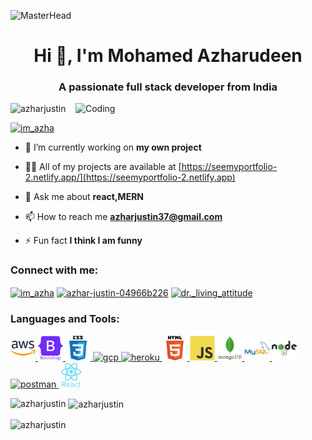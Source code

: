 ![MasterHead](https://qph.cf2.quoracdn.net/main-qimg-fa7b4bdc3b2f73e749e5c2c646d4ae13)
 <h1 align="center">Hi 👋, I'm Mohamed Azharudeen</h1>
<h3 align="center">A passionate full stack developer from India</h3>
<img align="right" alt="Coding" width="400" src="https://images.prismic.io/smarttask/cee8cef0-2d13-495a-a97c-33d922ce3cd5_project+analyst.gif?auto=compress,format"/>

<p align="left"> <img src="https://komarev.com/ghpvc/?username=azharjustin&label=Profile%20views&color=0e75b6&style=flat" alt="azharjustin" /> </p>

<p align="left"> <a href="https://twitter.com/im_azha" target="blank"><img src="https://img.shields.io/twitter/follow/im_azha?logo=twitter&style=for-the-badge" alt="im_azha" /></a> </p>

- 🔭 I’m currently working on **my own project**

- 👨‍💻 All of my projects are available at [https://seemyportfolio-2.netlify.app/](https://seemyportfolio-2.netlify.app)

- 💬 Ask me about **react,MERN**

- 📫 How to reach me **azharjustin37@gmail.com**

- ⚡ Fun fact **I think I am funny**

<h3 align="left">Connect with me:</h3>
<p align="left">
<a href="https://twitter.com/im_azha" target="blank"><img align="center" src="https://raw.githubusercontent.com/rahuldkjain/github-profile-readme-generator/master/src/images/icons/Social/twitter.svg" alt="im_azha" height="30" width="40" /></a>
<a href="https://linkedin.com/in/azhar-justin-04966b226" target="blank"><img align="center" src="https://raw.githubusercontent.com/rahuldkjain/github-profile-readme-generator/master/src/images/icons/Social/linked-in-alt.svg" alt="azhar-justin-04966b226" height="30" width="40" /></a>
<a href="https://instagram.com/dr._living_attitude" target="blank"><img align="center" src="https://raw.githubusercontent.com/rahuldkjain/github-profile-readme-generator/master/src/images/icons/Social/instagram.svg" alt="dr._living_attitude" height="30" width="40" /></a>
</p>

<h3 align="left">Languages and Tools:</h3>
<p align="left"> <a href="https://aws.amazon.com" target="_blank" rel="noreferrer"> <img src="https://raw.githubusercontent.com/devicons/devicon/master/icons/amazonwebservices/amazonwebservices-original-wordmark.svg" alt="aws" width="40" height="40"/> </a> <a href="https://getbootstrap.com" target="_blank" rel="noreferrer"> <img src="https://raw.githubusercontent.com/devicons/devicon/master/icons/bootstrap/bootstrap-plain-wordmark.svg" alt="bootstrap" width="40" height="40"/> </a> <a href="https://www.w3schools.com/css/" target="_blank" rel="noreferrer"> <img src="https://raw.githubusercontent.com/devicons/devicon/master/icons/css3/css3-original-wordmark.svg" alt="css3" width="40" height="40"/> </a> <a href="https://cloud.google.com" target="_blank" rel="noreferrer"> <img src="https://www.vectorlogo.zone/logos/google_cloud/google_cloud-icon.svg" alt="gcp" width="40" height="40"/> </a> <a href="https://heroku.com" target="_blank" rel="noreferrer"> <img src="https://www.vectorlogo.zone/logos/heroku/heroku-icon.svg" alt="heroku" width="40" height="40"/> </a> <a href="https://www.w3.org/html/" target="_blank" rel="noreferrer"> <img src="https://raw.githubusercontent.com/devicons/devicon/master/icons/html5/html5-original-wordmark.svg" alt="html5" width="40" height="40"/> </a> <a href="https://developer.mozilla.org/en-US/docs/Web/JavaScript" target="_blank" rel="noreferrer"> <img src="https://raw.githubusercontent.com/devicons/devicon/master/icons/javascript/javascript-original.svg" alt="javascript" width="40" height="40"/> </a> <a href="https://www.mongodb.com/" target="_blank" rel="noreferrer"> <img src="https://raw.githubusercontent.com/devicons/devicon/master/icons/mongodb/mongodb-original-wordmark.svg" alt="mongodb" width="40" height="40"/> </a> <a href="https://www.mysql.com/" target="_blank" rel="noreferrer"> <img src="https://raw.githubusercontent.com/devicons/devicon/master/icons/mysql/mysql-original-wordmark.svg" alt="mysql" width="40" height="40"/> </a> <a href="https://nodejs.org" target="_blank" rel="noreferrer"> <img src="https://raw.githubusercontent.com/devicons/devicon/master/icons/nodejs/nodejs-original-wordmark.svg" alt="nodejs" width="40" height="40"/> </a> <a href="https://postman.com" target="_blank" rel="noreferrer"> <img src="https://www.vectorlogo.zone/logos/getpostman/getpostman-icon.svg" alt="postman" width="40" height="40"/> </a> <a href="https://reactjs.org/" target="_blank" rel="noreferrer"> <img src="https://raw.githubusercontent.com/devicons/devicon/master/icons/react/react-original-wordmark.svg" alt="react" width="40" height="40"/> </a> </p>

<p><img align="left" src="https://github-readme-stats.vercel.app/api/top-langs?username=azharjustin&show_icons=true&locale=en&layout=compact" alt="azharjustin" /></p>

<p>&nbsp;<img align="center" src="https://github-readme-stats.vercel.app/api?username=azharjustin&show_icons=true&locale=en" alt="azharjustin" /></p>

<p><img align="center" src="https://github-readme-streak-stats.herokuapp.com/?user=azharjustin&" alt="azharjustin" /></p>
